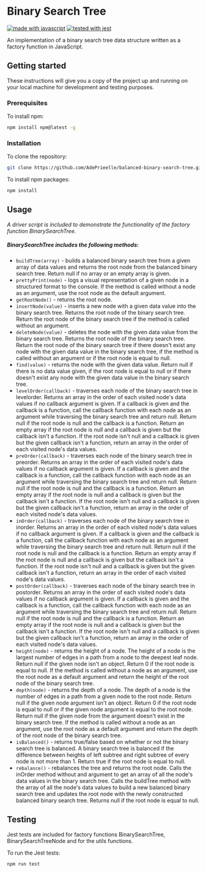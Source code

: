 # Binary Search Tree

[![made with javascript](https://img.shields.io/badge/made_with-javascript-f0db4f.svg?logo=javascript)](https://www.javascript.com)
[![tested with jest](https://img.shields.io/badge/tested_with-jest-99424f.svg?logo=jest)](https://github.com/facebook/jest)

An implementation of a binary search tree data structure written as a factory function in JavaScript.

## Getting started

These instructions will give you a copy of the project up and running on your local machine for development and testing purposes.

### Prerequisites

To install npm:

```sh
npm install npm@latest -g
```

### Installation

To clone the repository:

```sh
git clone https://github.com/AdePrieelle/balanced-binary-search-tree.git
```

To install npm packages:

```sh
npm install
```

## Usage

_A driver script is included to demonstrate the functionality of the factory function BinarySearchTree._

##### BinarySearchTree includes the following methods:

- `buildTree(array)` - builds a balanced binary search tree from a given array of data values and returns the root node from the balanced binary search tree. Return null if no array or an empty array is given.
- `prettyPrint(node)` - logs a visual representation of a given node in a structured format to the console. If the method is called without a node as an argument, use the root node as the default argument.
- `getRootNode()` - returns the root node.
- `insertNode(value)` - inserts a new node with a given data value into the binary search tree. Returns the root node of the binary search tree. Return the root node of the binary search tree if the method is called without an argument.
- `deleteNode(value)` - deletes the node with the given data value from the binary search tree. Returns the root node of the binary search tree. Return the root node of the binary search tree if there doesn't exist any node with the given data value in the binary search tree, if the method is called without an argument or if the root node is equal to null.
- `find(value)` - returns the node with the given data value. Return null if there is no data value given, if the root node is equal to null or if there doesn't exist any node with the given data value in the binary search tree.
- `levelOrder(callback)` - traverses each node of the binary search tree in levelorder. Returns an array in the order of each visited node's data values if no callback argument is given. If a callback is given and the callback is a function, call the callback function with each node as an argument while traversing the binary search tree and return null. Return null if the root node is null and the callback is a function. Return an empty array if the root node is null and a callback is given but the callback isn't a function. If the root node isn't null and a callback is given but the given callback isn't a function, return an array in the order of each visited node's data values.
- `preOrder(callback)` - traverses each node of the binary search tree in preorder. Returns an array in the order of each visited node's data values if no callback argument is given. If a callback is given and the callback is a function, call the callback function with each node as an argument while traversing the binary search tree and return null. Return null if the root node is null and the callback is a function. Return an empty array if the root node is null and a callback is given but the callback isn't a function. If the root node isn't null and a callback is given but the given callback isn't a function, return an array in the order of each visited node's data values.
- `inOrder(callback)` - traverses each node of the binary search tree in inorder. Returns an array in the order of each visited node's data values if no callback argument is given. If a callback is given and the callback is a function, call the callback function with each node as an argument while traversing the binary search tree and return null. Return null if the root node is null and the callback is a function. Return an empty array if the root node is null and a callback is given but the callback isn't a function. If the root node isn't null and a callback is given but the given callback isn't a function, return an array in the order of each visited node's data values.
- `postOrder(callback)` - traverses each node of the binary search tree in postorder. Returns an array in the order of each visited node's data values if no callback argument is given. If a callback is given and the callback is a function, call the callback function with each node as an argument while traversing the binary search tree and return null. Return null if the root node is null and the callback is a function. Return an empty array if the root node is null and a callback is given but the callback isn't a function. If the root node isn't null and a callback is given but the given callback isn't a function, return an array in the order of each visited node's data values.
- `height(node)` - returns the height of a node. The height of a node is the largest number of edges in a path from a node to the deepest leaf node. Return null if the given node isn't an object. Return 0 if the root node is equal to null. If the method is called without a node as an argument, use the root node as a default argument and return the height of the root node of the binary search tree.
- `depth(node)` - returns the depth of a node. The depth of a node is the number of edges in a path from a given node to the root node. Return null if the given node argument isn't an object. Return 0 if the root node is equal to null or if the given node argument is equal to the root node. Return null if the given node from the argument doesn't exist in the binary search tree. If the method is called without a node as an argument, use the root node as a default argument and return the depth of the root node of the binary search tree.
- `isBalanced()` - returns true/false based on whether or not the binary search tree is balanced. A binary search tree is balanced if the difference between heights of left subtree and right subtree of every node is not more than 1. Return true if the root node is equal to null.
- `rebalance()` - rebalances the tree and returns the root node. Calls the inOrder method without and argument to get an array of all the node's data values in the binary search tree. Calls the buildTree method with the array of all the node's data values to build a new balanced binary search tree and updates the root node with the newly constructed balanced binary search tree. Returns null if the root node is equal to null.

## Testing

Jest tests are included for factory functions BinarySearchTree, BinarySearchTreeNode and for the utils functions.

To run the Jest tests:

```sh
npm run test
```
